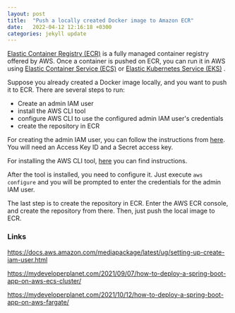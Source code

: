 ```yaml
---
layout: post
title:  "Push a locally created Docker image to Amazon ECR"
date:   2022-04-12 12:16:18 +0300
categories: jekyll update
---
```


[Elastic Container Registry (ECR)](https://aws.amazon.com/ecr/) is a fully managed container registry offered by AWS. Once a container is pushed 
on ECR, you can run it in AWS using [Elastic Container Service (ECS)](https://aws.amazon.com/ecs/) or 
[Elastic Kubernetes Service (EKS)](https://aws.amazon.com/eks/) .

Suppose you already created a Docker image locally, and you want to push it to ECR. There are several steps to run:
 - Create an admin IAM user
 - install the AWS CLI tool
 - configure AWS CLI to use the configured admin IAM user's credentials 
 - create the repository in ECR

For creating the admin IAM user, you can follow the instructions from [here](https://docs.aws.amazon.com/mediapackage/latest/ug/setting-up-create-iam-user.html).
You will need an Access Key ID and a Secret access key.

For installing the AWS CLI tool, [here](https://docs.aws.amazon.com/cli/latest/userguide/getting-started-install.html) you can
find instructions.

After the tool is installed, you need to configure it. Just execute `aws configure` and you will be prompted to enter the 
credentials for the admin IAM user.

The last step is to create the repository in ECR. Enter the AWS ECR console, and create the repository from there. 
Then, just push the local image to ECR.


### Links

https://docs.aws.amazon.com/mediapackage/latest/ug/setting-up-create-iam-user.html

https://mydeveloperplanet.com/2021/09/07/how-to-deploy-a-spring-boot-app-on-aws-ecs-cluster/

https://mydeveloperplanet.com/2021/10/12/how-to-deploy-a-spring-boot-app-on-aws-fargate/
